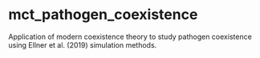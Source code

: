 # mct_pathogen_coexistence
Application of modern coexistence theory to study pathogen coexistence using Ellner et al. (2019) simulation methods.
